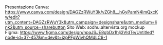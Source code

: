 
Presentazione Canva: https://www.canva.com/design/DAGZzRWuY3k/vZGh8__hGyPamN4ImQxcKw/edit?utm_content=DAGZzRWuY3k&utm_campaign=designshare&utm_medium=link2&utm_source=sharebutton
Sito Web: sodhu.altervista.org
mockup Figma: https://www.figma.com/design/npaJSJE8gbDx1hlj3VIdTe/Untitled?node-id=37-457&m=dev&t=izpPFgWivhQMdLC9-1
